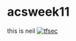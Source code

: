 # acsweek11
this is neil
[![tfsec](https://github.com/neilsuryanarayanan/acsweek11/actions/workflows/tfsec.yml/badge.svg)](https://github.com/neilsuryanarayanan/acsweek11/actions/workflows/tfsec.yml)
